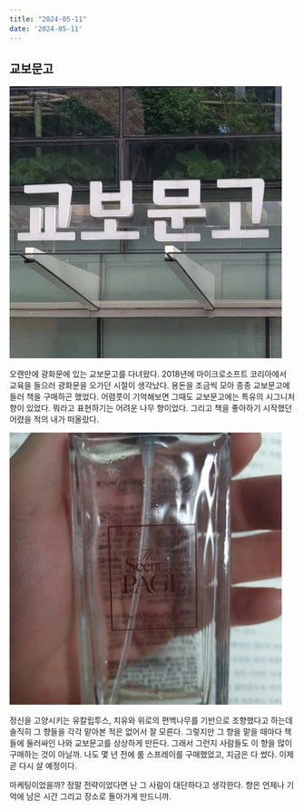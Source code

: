 ```yaml
---
title: "2024-05-11"
date: '2024-05-11'
---
```


## 교보문고

![kyobo.webp](..%2Fassets%2Fkyobo.jpeg)

오랜만에 광화문에 있는 교보문고를 다녀왔다. 2018년에 마이크로소프트 코리아에서 교육을 들으러 광화문을 오가던 시절이 생각났다. 용돈을 조금씩 모아 종종 교보문고에 들러 책을 구매하곤 했었다. 어렴풋이 기억해보면 그때도 교보문고에는 특유의 시그니처 향이 있었다. 뭐라고 표현하기는 어려운 나무 향이었다. 그리고 책을 좋아하기 시작했던 어렸을 적의 내가 떠올랐다.

![the-scent-page.webp](..%2Fassets%2Fthe-scent-page.jpeg)

정신을 고양시키는 유칼립투스, 치유와 위로의 편백나무를 기반으로 조향했다고 하는데 솔직히 그 향들을 각각 맡아본 적은 없어서 잘 모른다. 그렇지만 그 향을 맡을 때마다 책들에 둘러싸인 나와 교보문고를 상상하게 만든다. 그래서 그런지 사람들도 이 향을 많이 구매하는 것이 아닐까. 나도 몇 년 전에 룸 스프레이를 구매했었고, 지금은 다 썼다. 이제 곧 다시 살 예정이다.

마케팅이었을까? 정말 전략이었다면 난 그 사람이 대단하다고 생각한다. 향은 언제나 기억에 남은 시간 그리고 장소로 돌아가게 만드니까. 